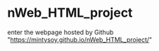 # nWeb_HTML_project

enter the webpage hosted by Github "https://mintysoy.github.io/nWeb_HTML_project/"
